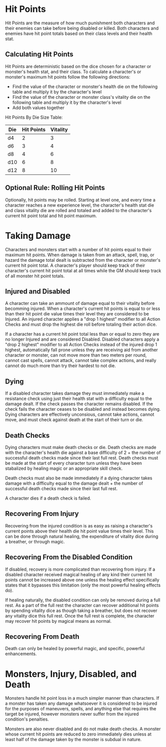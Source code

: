 # Hit Points

Hit Points are the measure of how much punishment both characters and their enemies can take before being disabled or killed. Both characters and enemies have hit point totals based on their class levels and their health stat.

## Calculating Hit Points

Hit Points are deterministic based on the dice chosen for a character or monster's health stat, and their class. To calculate a character's or monster's maximum hit points follow the following directions:

* Find the value of the character or monster's health die on the following table and multiply it by the character's level
* Find the value of the character or monster class's vitality die on the following table and multiply it by the character's level
* Add both values together

Hit Points By Die Size Table:

| Die | Hit Points | Vitality |
|-----|------------|----------|
| d4  |     2      |     3    |
| d6  |     3      |     4    |
| d8  |     4      |     6    |
| d10 |     6      |     8    |
| d12 |     8      |     10   |

## Optional Rule: Rolling Hit Points

Optionally, hit points may be rolled. Starting at level one, and every time a character reaches a new experience level, the character's health stat die and class vitality die are rolled and totaled and added to the character's current hit point total and hit point maximum.

# Taking Damage

Characters and monsters start with a number of hit points equal to their maximum hit points. When damage is taken from an attack, spell, trap, or hazard the damage total dealt is subtracted from the character or monster's current hit point total. A character's player should keep track of their character's current hit point total at all times while the GM should keep track of all monster hit point totals.

## Injured and Disabled

A character can take an ammount of damage equal to their vitality before becomming injured. When a character's current hit points is equal to or less than their hit point die value times their level they are considered to be Injured. An injured character applies a "drop 1 highest" modifier to all Action Checks and must drop the highest die roll before totaling their action dice.

If a character has a current hit point total less than or equal to zero they are no longer Injured and are considered Disabled. Disabled characters apply a "drop 2 highest" modifier to all Action Checks instead of the injured drop 1 highest, automatically fall prone unless they are receiving aid from another character or monster, can not move more than two meters per round, cannot cast spells, cannot attack, cannot take complex actions, and really cannot do much more than try their hardest to not die.

## Dying

If a disabled character takes damage they must immediately make a resistance check using just their health stat with a difficulty equal to the damage dealt. If the check passes the character remains disabled. If the check fails the character ceases to be disabled and instead becomes dying. Dying characters are effectively unconsious, cannot take actions, cannot move, and must check against death at the start of their turn or die.

## Death Checks

Dying characters must make death checks or die. Death checks are made with the character's health die against a base difficulty of 2 + the number of successful death checks made since their last full rest. Death checks must be made at the start of every character turn unless they have been stabalized by healing magic or an appropriate skill check.

Death checks must also be made immediately if a dying character takes damage with a difficulty equal to the damage dealt + the number of successful death checks made since their last full rest.

A character dies if a death check is failed.

## Recovering From Injury

Recovering from the injured condition is as easy as raising a character's current points above their health die hit point value times their level. This can be done through natural healing, the expenditure of vitality dice during a breather, or through magic.

## Recovering From the Disabled Condition

If disabled, recovery is more complicated than recovering from injury. If a disabled character received magical healing of any kind their current hit points cannot be increased above one unless the healing effect specifically states that it bypasses this limitation (only the most powerful healing effects do).

If healing naturally, the disabled condition can only be removed during a full rest. As a part of the full rest the character can recover additional hit points by spending vitality dice as though taking a breather, but does not recover any vitality dice this full rest. Once the full rest is complete, the character may recover hit points by magical means as normal.

## Recovering From Death

Death can only be healed by powerful magic, and specific, powerful enhancements.

# Monsters, Injury, Disabled, and Death

Monsters handle hit point loss in a much simpler manner than characters. If a monster has taken any damage whatsoever it is considered to be injured for the purposes of maneuvers, spells, and anything else that requires the target be injured, however monsters never suffer from the injured condition's penalties.

Monsters are also never disabled and do not make death checks. A monster whose current hit points are reduced to zero immediately dies unless at least half of the damage taken by the monster is subdual in nature.
